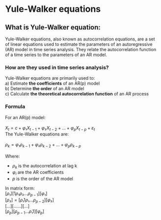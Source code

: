 # Yule-Walker equations

## What is Yule-Walker equation:
Yule-Walker equations, also known as autocorrelation equations, are a set of linear equations used to estimate the parameters of an autoregressive (AR) model in time series analysis. They relate the autocorrelation function of a time series to the parameters of an AR model.

### How are they used in time series analysis?
Yule-Walker equations are primarily used to: <br /> 
a) Estimate **the coefficients** of an AR(p) model <br /> 
b) Determine **the order** of an AR model <br /> 
c) Calculate **the theoretical autocorrelation function** of an AR process

### Formula
For an AR(p) model: <br /> 
<br /> 
$X_t = c + φ₁X_{t-1} + φ₂X_{t-2} + ... + φ_pX_{t-p} + ε_t$
<br /> 
The Yule-Walker equations are: <br /> 
<br /> 
$ρ_k = φ₁ρ_{k-1} + φ₂ρ_{k-2} + ... + φ_pρ_{k-p}$
<br /> 
<br /> 
Where:
- $ρ_k$ is the autocorrelation at lag k
- $φ_i$ are the AR coefficients
- $p$ is the order of the AR model

In matrix form: <br /> 
$[ρ₁]   [1   ρ₁  ρ₂ ... ρ_{p-1}] [φ₁]$ <br /> 
$[ρ₂] = [ρ₁  1   ρ₁ ... ρ_{p-2}] [φ₂]$ <br /> 
$[...]   [...               ...] [...]$ <br /> 
$[ρ_p]   [ρ_{p-1} ... ρ₁    1  ] [φ_p]$ <br /> 



